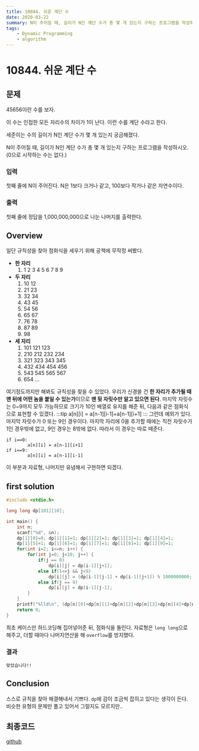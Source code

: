 ```yaml
---
title: 10844. 쉬운 계단 수
date: 2020-03-22
summary: N이 주어질 때, 길이가 N인 계단 수가 총 몇 개 있는지 구하는 프로그램을 작성하시오. (0으로 시작하는 수는 없다.)
tags:
    - Dynamic Programming
    - algorithm
---
```

# 10844. 쉬운 계단 수
## 문제

45656이란 수를 보자.

이 수는 인접한 모든 자리수의 차이가 1이 난다. 이런 수를 계단 수라고 한다.

세준이는 수의 길이가 N인 계단 수가 몇 개 있는지 궁금해졌다.

N이 주어질 때, 길이가 N인 계단 수가 총 몇 개 있는지 구하는 프로그램을 작성하시오. (0으로 시작하는 수는 없다.)

### 입력

첫째 줄에 N이 주어진다. N은 1보다 크거나 같고, 100보다 작거나 같은 자연수이다.

### 출력

첫째 줄에 정답을 1,000,000,000으로 나눈 나머지를 출력한다.

## Overview

일단 규칙성을 찾아 점화식을 세우기 위해 공책에 무작정 써봤다.

- **한 자리**
    1. 1 2 3 4 5 6 7 8 9
- **두 자리**
    1. 10 12
    2. 21 23
    3. 32 34
    4. 43 45
    5. 54 56
    6. 65 67
    7. 76 78
    8. 87 89
    9. 98
- **세 자리**
    1. 101 121 123
    2. 210 212 232 234
    3. 321 323 343 345
    4. 432 434 454 456
    5. 543 545 565 567
    6. 654 ...

여기정도까지만 해봐도 규칙성을 찾을 수 있었다. 우리가 신경쓸 건 **한 자리가 추가될 때 맨 뒤에 어떤 놈을 붙일 수 있는가**이므로 **맨 뒷 자릿수만 알고 있으면 된다**. 마지막 자릿수는 0~9까지 모두 가능하므로 크기가 10인 배열로 유지를 해준 뒤, 다음과 같은 점화식으로 표현할 수 있겠다.
:::tip
a[n][i] = a[n-1][i-1]+a[n-1][i+1]
:::
그런데 예외가 있다. 마지막 자릿수가 0 또는 9인 경우이다. 마지막 자리에 0을 추가할 때에는 직전 자릿수가 1인 경우밖에 없고, 9인 경우는 8밖에 없다. 따라서 이 경우는 따로 떼준다.
```
if i==0:
        a[n][i] = a[n-1][i+1]
if i==9:
        a[n][i] = a[n-1][i-1]
```

이 부분과 자료형, 나머지만 유념해서 구현하면 되겠다.

## first solution
```cpp
#include <stdio.h>

long long dp[101][10];

int main() {
    int n;
    scanf("%d", &n);
    dp[1][0]=0; dp[1][1]=1; dp[1][2]=1; dp[1][3]=1; dp[1][4]=1;
    dp[1][5]=1; dp[1][6]=1; dp[1][7]=1; dp[1][8]=1; dp[1][9]=1;
    for(int i=2; i<=n; i++) {
        for(int j=0; j<10; j++) {
            if(j == 0)
                dp[i][j] = dp[i-1][j+1];
            else if(1<=j && j<9)
                dp[i][j] = (dp[i-1][j-1] + dp[i-1][j+1]) % 1000000000;
            else if(j == 9)
                dp[i][j] = dp[i-1][j-1];
        }
    }
    printf("%lld\n", (dp[n][0]+dp[n][1]+dp[n][2]+dp[n][3]+dp[n][4]+dp[n][5]+dp[n][6]+dp[n][7]+dp[n][8]+dp[n][9])%1000000000);
    return 0;
}
```
최초 케이스만 하드코딩해 집어넣어준 뒤, 점화식을 돌린다. 자료형은 `long long`으로 해주고, 더할 때마다 나머지연산을 해 `overflow`를 방지했다.

### 결과

`맞았습니다!!`

## Conclusion

스스로 규칙을 찾아 해결해내서 기쁘다. `dp`에 감이 조금씩 잡히고 있다는 생각이 든다. 비슷한 유형의 문제만 풀고 있어서 그럴지도 모르지만..

## 최종코드

[github](https://github.com/shinjawkwang/bojPractice/blob/master/dynamic_programming/10844.cpp)